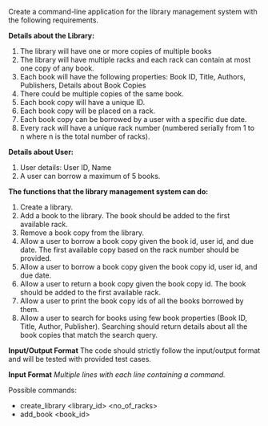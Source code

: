 Create a command-line application for the library management system with the following requirements.

**Details about the Library:**
1. The library will have one or more copies of multiple books
2. The library will have multiple racks and each rack can contain at most one copy of any book.
3. Each book will have the following properties:
Book ID,  Title, Authors, Publishers, Details about Book Copies
4. There could be multiple copies of the same book.
5. Each book copy will have a unique ID.
6. Each book copy will be placed on a rack.
7. Each book copy can be borrowed by a user with a specific due date.
8. Every rack will have a unique rack number (numbered serially from 1 to n where n is the total number of racks).

**Details about User:**
1. User details: User ID, Name
2. A user can borrow a maximum of 5 books.

**The functions that the library management system can do:**
1. Create a library.
2. Add a book to the library. The book should be added to the first available rack.
3. Remove a book copy from the library.
4. Allow a user to borrow a book copy given the book id, user id, and due date. The first available copy based on the rack number should be provided.
5. Allow a user to borrow a book copy given the book copy id, user id, and due date.
6. Allow a user to return a book copy given the book copy id. The book should be added to the first available rack.
7. Allow a user to print the book copy ids of all the books borrowed by them.
8. Allow a user to search for books using few book properties (Book ID, Title, Author, Publisher). Searching should return details about all the book copies that match the search query.

**Input/Output Format**
The code should strictly follow the input/output format and will be tested with provided test cases.

**Input Format**
_Multiple lines with each line containing a command._

Possible commands:

* create_library <library_id> <no_of_racks>
* add_book <book_id> <title> <comma_separated_authors> <comma_separated_publishers> <comma_separated_book_copy_ids>
* remove_book_copy <book_copy_id>
* borrow_book <book_id> <user_id> <due_date>
* borrow_book_copy <book_copy_id> <user_id> <due_date>
* return_book_copy <book_copy_id>
* print_borrowed <user_id>
* search <attribute> <attribute_value>
* Possible values of attribute: book_id, author, publisher
* exit
* Stop taking the input when you encounter the word exit.

_Note: You can assume that there would be no spaces in the book title or names of publishers/authors._

**Output Format**
_Print output based on the specific commands as mentioned below._


* **create_library**
Created library with <no_of_racks> racks


* **add_book**
Added Book to racks: <comma_separated_rack_nos>
Print "Rack not available" if there are not enough racks available and reject this add request.


* **remove_book_copy** 
Removed book copy: <book_copy_id> from rack: <rack_no>
Print "Invalid Book Copy ID" if the book copy is not present in any of the racks.


* **borrow_book**
Borrowed Book from rack: <rack_no>
Print "Invalid Book ID" if book id is invalid.
Print "Not available" if no more copies of that book are available.
Print "Overlimit" if the user has already borrowed 5 books.


* **borrow_book_copy**
Borrowed Book Copy from rack: <rack_no>
Print "Invalid Book Copy ID" if the book copy is not present in any of the racks.
Print "Overlimit" if the user has already borrowed 5 books.


* **return_book_copy**
Returned book copy <book_copy_id> and added to rack: <rack_no>
Print "Invalid Book Copy ID" if the book copy id is not present in the system.
Assume that the book copy is not already present on the rack.


* **print_borrowed**
Book Copy: <book_copy_id> <due_date>
The above will be printed for each borrowed book copy.
Do not print anything if no book is borrowed
Print in ascending order of book_copy_id.


* **search**
Book Copy: <book_copy_id> <book_id> <title> <comma_separated_authors> <comma_separated_publishers> <rack_no> <borrowed_by_id> <due_date>
The above will be printed for each copy (irrespective of whether it is borrowed or not).
If the book is borrowed, rack_no will be -1
If the book is not borrowed, do not print borrowed_by_id and due_date
If the library does not own that book then do not print anything
Print in ascending order of rack number.